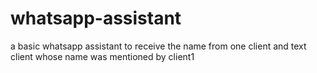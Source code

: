 # whatsapp-assistant
a basic whatsapp assistant to receive the name from one client and text client whose name was mentioned by client1
